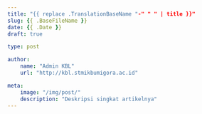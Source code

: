 ```yaml
---
title: "{{ replace .TranslationBaseName "-" " " | title }}"
slug: {{ .BaseFileName }}
date: {{ .Date }}
draft: true

type: post

author:
    name: "Admin KBL"
    url: "http://kbl.stmikbumigora.ac.id"

meta:
    image: "/img/post/"
    description: "Deskripsi singkat artikelnya"
---
```


<!-- Tulis Artikel di sini -->
